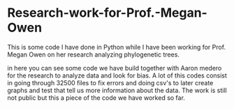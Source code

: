 # Research-work-for-Prof.-Megan-Owen
This is some code I have done in Python while I have been working for Prof. Megan Owen on her research analyzing phylogenetic trees.

in here you can see some code we have build together with Aaron medero for the research to analyze data and look for bias. A lot of this codes 
consist in going through 32500 files to fix errors and doing csv's to later create graphs and test that tell us more information about the data.
The work is still not public but this a piece of the code we have worked so far.
